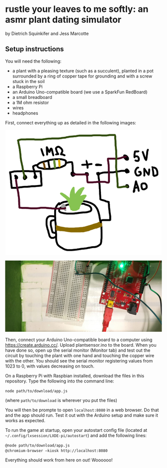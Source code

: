 # rustle your leaves to me softly: an asmr plant dating simulator

by Dietrich Squinkifer and Jess Marcotte

## Setup instructions

You will need the following:
- a plant with a pleasing texture (such as a succulent), planted in a pot surrounded by a ring of copper tape for grounding and with a screw stuck in the soil
- a Raspberry Pi
- an Arduino Uno-compatible board (we use a SparkFun RedBoard)
- a small breadboard
- a 1M ohm resistor
- wires
- headphones

First, connect everything up as detailed in the following images:

![hookup instructions](https://raw.githubusercontent.com/squinky/ryltms/master/rustle-hookup-instructions.png)

![hookup photo](https://raw.githubusercontent.com/squinky/ryltms/master/rustle-hookup-photo.jpg)

Then, connect your Arduino Uno-compatible board to a computer using https://create.arduino.cc/. Upload plantsensor.ino to the board. When you have done so, open up the serial monitor (Monitor tab) and test out the circuit by touching the plant with one hand and touching the copper wire with the other. You should see the serial monitor registering values from 1023 to 0, with values decreasing on touch.

On a Raspberry Pi with Raspbian installed, download the files in this repository. Type the following into the command line:

`node path/to/download/app.js`

(where `path/to/download` is wherever you put the files)

You will then be prompte to open `localhost:8080` in a web browser. Do that and the app should run. Test it out with the Arduino setup and make sure it works as expected.

To run the game at startup, open your autostart config file (located at `~/.config/lxsession/LXDE-pi/autostart`) and add the following lines:

`@node path/to/download/app.js`<br>
`@chromium-browser —kiosk http://localhost:8080`

Everything should work from here on out! Woooooo!
